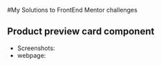 #My Solutions to FrontEnd Mentor challenges

## Product preview card component

- Screenshots: 
- webpage: 